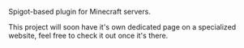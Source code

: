 Spigot-based plugin for Minecraft servers.

This project will soon have it's own dedicated page on a specialized website, feel free to check it out once it's there.

